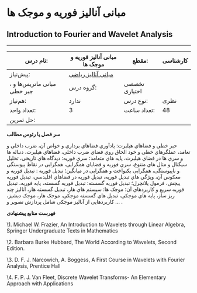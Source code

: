 # مبانی آنالیز فوریه و موجک ها
## Introduction to Fourier and Wavelet Analysis
_______________________________________________________________________________
| نام درس:    | مبانی آنالیز فوریه و موجک ها                                                                          | مقطع:       | کارشناسی      |
| ----------- | ----------------------------------------------------------------------------------------------------- | ----------- | ------------- |
| پیش‌نیاز:   | [مبانی آنالیز ریاضی](../mandatory/Foundation-of-Mathematical-Analysis.md)
، مبانی ماتریس‌ها و جبر خطی | گروه درس:   | تخصصی اختیاری |
| هم‌نیاز:    | ندارد                                                                                                 | نوع درس:    | نظری          |
| تعداد واحد: | 3                                                                                                     | تعداد ساعت: | 48            |
| حل تمرین:   |                                                                                                       |             |               |

**سر فصل یا رئوس مطالب**

حبر خطی و فضاهاي هیلبرت: یادآوري فضاهاي برداري و خواص آن، ضرب داخلی و تعامد، عملگرهاي خطی و خود الحاق روي فضاي ضرب داخلی، فضاهاي هیلبرت، دنباله ها و سري ها در فضاي هیلبرت، پایه هاي متعامد؛ سري فوریه: دیدگاه هاي تاریخی، تحلیل سیگنال و مثال هاي متنوع، سري فوریه و قضایاي همگرایی، همگرایی در نقاط پیوستگی و ناپیوستگی، همگرایی یکنواخت و  همگرایی در میانگین؛ تبدیل فوریه : تبدیل فوریه و معکوس آن، ویژگی هاي تبدیل فوریه، تبدیل فوریه در فضاهاي اقلیدسی، تبدیل  فوریه پیچش، فرمول پلانچرل؛ تبدیل فوریه گسسته: تبدیل فوریه گسسته، پایه فوریه، تبدیل فوریه سریع و کاربردهاي آن؛ موجک ها:  سیستم هاي هار، تبدیل گسسته هار، آنالیز چند ریز ساز، پایه هاي موجکی، تبدیل هاي گسسته موجکی، موجک هار، موجک دبشیز، کاربردهایی از آنالیز موجکی شامل پردازش تصویر و ... . 

**فهرست منابع پیشنهادی**

\1. Michael W. Frazier, An Introduction to Wavelets through Linear Algebra, Springer Undergraduate Texts in Mathematics

\2. Barbara Burke Hubbard, The World According to Wavelets, Second Edition.

\3. D. F. J. Narcowich, A. Boggess, A First Course in Wavelets with Fourier Analysis, Prentice Hall

\4. F. P. J. Van Fleet, Discrete Wavelet Transforms- An Elementary Approach with Applications 
